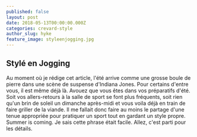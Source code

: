 ```yaml
---
published: false
layout: post
date: 2018-05-13T00:00:00.000Z
categories: crevard-style
author_slug: hyke
feature_image: styleenjogging.jpg
---
```

## Stylé en Jogging

Au moment où je rédige cet article, l'été arrive comme une grosse boule de pierre dans une scène de suspense d'Indiana Jones. Pour certains d'entre vous, il est même déjà là. Avouez que vous êtes dans vos préparatifs d'été. Soit vos allers-retours à la salle de sport se font plus fréquents, soit rien qu'un brin de soleil un dimanche après-midi et vous voila déjà en train de faire griller de la viande. Il me fallait donc faire au moins le partage d'une tenue appropriée pour pratiquer un sport tout en gardant un style propre. Summer is coming. Je sais cette phrase était facile. Allez, c'est parti pour les détails.

